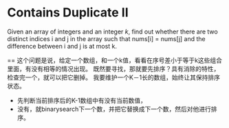 Contains Duplicate II
==
Given an array of integers and an integer *k*, find out whether there are two distinct indices i and j in the array such that nums[i] = nums[j] and the difference between i and j is at most k.

==
这个问题是说，给定一个数组，和一个k值，看看在序号差小于等于k这些组合里面，有没有相等的情况出现。
既然要寻找，那就要先排序？具有消除的特性，检查完一个，就可以把它删掉。
我要维护一个K－1长的数组，始终让其保持排序状态。
* 先判断当前排序后的K-1数组中有没有当前数值，
* 没有，就binarysearch下一个数，并把它替换成下一个数，然后对他进行排序。